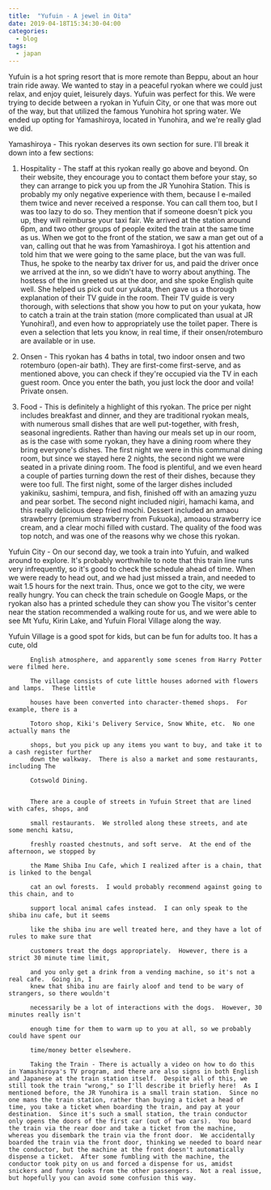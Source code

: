 ```yaml
---
title:  "Yufuin - A jewel in Oita"
date: 2019-04-18T15:34:30-04:00
categories:
  - blog
tags:
  - japan
---
```


Yufuin is a hot spring resort that is more remote than Beppu, about an hour train ride away.  We wanted to stay in a peaceful ryokan where we could just relax, and enjoy quiet, leisurely days.  Yufuin was perfect for this.  We were trying to decide between a ryokan in Yufuin City, or one that was more out of the way, but that utilized the famous Yunohira hot spring water.  We ended up opting for Yamashiroya, located in Yunohira, and we're really glad we did.

Yamashiroya - This ryokan deserves its own section for sure.  I'll break it down into a few sections:

1.  Hospitality - The staff at this ryokan really go above and beyond.  On their website, they encourage you to contact them before your stay, so they can arrange to pick you up from the JR Yunohira Station.  This is probably my only negative experience with them, because I e-mailed them twice and never received a response.  You can call them too, but I was too lazy to do so.  They mention that if someone doesn't pick you up, they will reimburse your taxi fair.  We arrived at the station around 6pm, and two other groups of people exited the train at the same time as us.  When we got to the front of the station, we saw a man get out of a van, calling out that he was from Yamashiroya.  I got his attention and told him that we were going to the same place, but the van was full.  Thus, he spoke to the nearby tax driver for us, and paid the driver once we arrived at the inn, so we didn't have to worry about anything.  The hostess of the inn greeted us at the door, and she spoke English quite well.  She helped us pick out our yukata, then gave us a thorough explanation of their TV guide in the room.  Their TV guide is very thorough, with selections that show you how to put on your yukata, how to catch a train at the train station (more complicated than usual at JR Yunohira!), and even how to appropriately use the toilet paper.  There is even a selection that lets you know, in real time, if their onsen/rotemburo are available or in use.

2.  Onsen - This ryokan has 4 baths in total, two indoor onsen and two rotemburo (open-air bath).  They are first-come first-serve, and as mentioned above, you can check if they're occupied via the TV in each guest room.  Once you enter the bath, you just lock the door and voila!  Private onsen.  

3.  Food - This is definitely a highlight of this ryokan.  The price per night includes breakfast and dinner, and they are traditional ryokan meals, with numerous small dishes that are well put-together, with fresh, seasonal ingredients.  Rather than having our meals set up in our room, as is the case with some ryokan, they have a dining room where they bring everyone's dishes.  The first night we were in this communal dining room, but since we stayed here 2 nights, the second night we were seated in a private dining room.  The food is plentiful, and we even heard a couple of parties turning down the rest of their dishes, because they were too full.  The first night, some of the larger dishes included yakiniku, sashimi, tempura, and fish, finished off with an amazing yuzu and pear sorbet. The second night included nigiri, hamachi kama, and this really delicious deep fried mochi.  Dessert included an amaou strawberry (premium strawberry from Fukuoka), amoaou strawberry ice cream, and a clear mochi filled with custard.  The quality of the food was top notch, and was one of the reasons why we chose this ryokan.

Yufuin City - On our second day, we took a train into Yufuin, and walked around to explore.  It's probably worthwhile to note that this train line runs very infrequently, so it's good to check the schedule ahead of time.  When we were ready to head out, and we had just missed a train, and needed to wait 1.5 hours for the next train.  Thus, once we got to the city, we were really hungry.  You can check the train schedule on Google Maps, or the ryokan also has a printed schedule they can show you  The visitor's center near the station recommended a walking route for us, and we were able to see Mt Yufu, Kirin Lake, and Yufuin Floral Village along the way.

Yufuin Village is a good spot for kids, but can be fun for adults too.  It has a cute, old 

          English atmosphere, and apparently some scenes from Harry Potter were filmed here.  

          The village consists of cute little houses adorned with flowers and lamps.  These little 

          houses have been converted into character-themed shops.  For example, there is a 

          Totoro shop, Kiki's Delivery Service, Snow White, etc.  No one actually mans the 

          shops, but you pick up any items you want to buy, and take it to a cash register further 
          down the walkway.  There is also a market and some restaurants, including The 

          Cotswold Dining.


          There are a couple of streets in Yufuin Street that are lined with cafes, shops, and 

          small restaurants.  We strolled along these streets, and ate some menchi katsu, 

          freshly roasted chestnuts, and soft serve.  At the end of the afternoon, we stopped by

          the Mame Shiba Inu Cafe, which I realized after is a chain, that is linked to the bengal 

          cat an owl forests.  I would probably recommend against going to this chain, and to 

          support local animal cafes instead.  I can only speak to the shiba inu cafe, but it seems 

          like the shiba inu are well treated here, and they have a lot of rules to make sure that 

          customers treat the dogs appropriately.  However, there is a strict 30 minute time limit, 

          and you only get a drink from a vending machine, so it's not a real cafe.  Going in, I 
          knew that shiba inu are fairly aloof and tend to be wary of strangers, so there wouldn't 

          necessarily be a lot of interactions with the dogs.  However, 30 minutes really isn't 

          enough time for them to warm up to you at all, so we probably could have spent our 

          time/money better elsewhere.

          Taking the Train - There is actually a video on how to do this in Yamashiroya's TV program, and there are also signs in both English and Japanese at the train station itself.  Despite all of this, we still took the train "wrong," so I'll describe it briefly here!  As I mentioned before, the JR Yunohira is a small train station.  Since no one mans the train station, rather than buying a ticket a head of time, you take a ticket when boarding the train, and pay at your destination.  Since it's such a small station, the train conductor only opens the doors of the first car (out of two cars).  You board the train via the rear door and take a ticket from the machine, whereas you disembark the train via the front door.  We accidentally boarded the train via the front door, thinking we needed to board near the conductor, but the machine at the front doesn't automatically dispense a ticket.  After some fumbling with the machine, the conductor took pity on us and forced a dispense for us, amidst snickers and funny looks from the other passengers.  Not a real issue, but hopefully you can avoid some confusion this way.